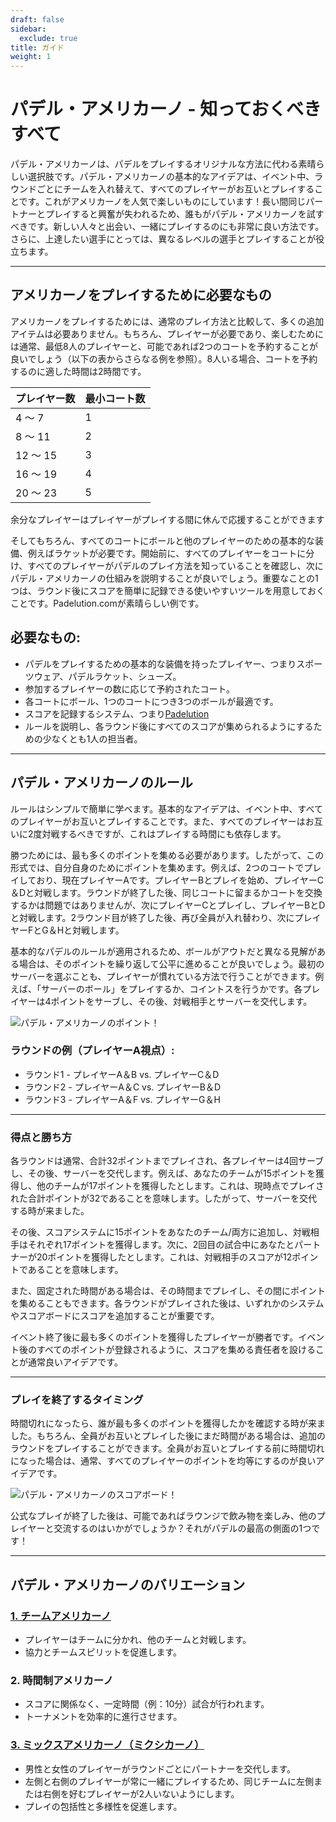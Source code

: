 ```yaml
---
draft: false
sidebar:
  exclude: true
title: ガイド
weight: 1
---
```


# パデル・アメリカーノ - 知っておくべきすべて

パデル・アメリカーノは、パデルをプレイするオリジナルな方法に代わる素晴らしい選択肢です。パデル・アメリカーノの基本的なアイデアは、イベント中、ラウンドごとにチームを入れ替えて、すべてのプレイヤーがお互いとプレイすることです。これがアメリカーノを人気で楽しいものにしています！長い間同じパートナーとプレイすると興奮が失われるため、誰もがパデル・アメリカーノを試すべきです。新しい人々と出会い、一緒にプレイするのにも非常に良い方法です。さらに、上達したい選手にとっては、異なるレベルの選手とプレイすることが役立ちます。

---

## アメリカーノをプレイするために必要なもの

アメリカーノをプレイするためには、通常のプレイ方法と比較して、多くの追加アイテムは必要ありません。もちろん、プレイヤーが必要であり、楽しむためには通常、最低8人のプレイヤーと、可能であれば2つのコートを予約することが良いでしょう（以下の表からさらなる例を参照）。8人いる場合、コートを予約するのに適した時間は2時間です。

| プレイヤー数                                         | 最小コート数 |
|-----------------------------------------------------------|--------------------------|
|                           4 ～ 7                          |             1            |
|                          8 ～ 11                          |             2            |
|                          12 ～ 15                         |             3            |
|                          16 ～ 19                         |             4            |
|                          20 ～ 23                         |             5            |



余分なプレイヤーはプレイヤーがプレイする間に休んで応援することができます

そしてもちろん、すべてのコートにボールと他のプレイヤーのための基本的な装備、例えばラケットが必要です。開始前に、すべてのプレイヤーをコートに分け、すべてのプレイヤーがパデルのプレイ方法を知っていることを確認し、次にパデル・アメリカーノの仕組みを説明することが良いでしょう。重要なことの1つは、ラウンド後にスコアを簡単に記録できる使いやすいツールを用意しておくことです。Padelution.comが素晴らしい例です。

## 必要なもの:

- パデルをプレイするための基本的な装備を持ったプレイヤー、つまりスポーツウェア、パデルラケット、シューズ。
- 参加するプレイヤーの数に応じて予約されたコート。
- 各コートにボール、1つのコートにつき3つのボールが最適です。
- スコアを記録するシステム、つまり[Padelution](https://padelution.com/americano)
- ルールを説明し、各ラウンド後にすべてのスコアが集められるようにするための少なくとも1人の担当者。

---

## パデル・アメリカーノのルール

ルールはシンプルで簡単に学べます。基本的なアイデアは、イベント中、すべてのプレイヤーがお互いとプレイすることです。また、すべてのプレイヤーはお互いに2度対戦するべきですが、これはプレイする時間にも依存します。

勝つためには、最も多くのポイントを集める必要があります。したがって、この形式では、自分自身のためにポイントを集めます。例えば、2つのコートでプレイしており、現在プレイヤーAです。プレイヤーBとプレイを始め、プレイヤーC＆Dと対戦します。ラウンドが終了した後、同じコートに留まるかコートを交換するかは問題ではありませんが、次にプレイヤーCとプレイし、プレイヤーBとDと対戦します。2ラウンド目が終了した後、再び全員が入れ替わり、次にプレイヤーFとG＆Hと対戦します。

基本的なパデルのルールが適用されるため、ボールがアウトだと異なる見解がある場合は、そのポイントを繰り返して公平に進めることが良いでしょう。最初のサーバーを選ぶことも、プレイヤーが慣れている方法で行うことができます。例えば、「サーバーのボール」をプレイするか、コイントスを行うかです。各プレイヤーは4ポイントをサーブし、その後、対戦相手とサーバーを交代します。

![パデル・アメリカーノのポイント！](/ja/images/padel-americano.png "パデル・アメリカーノのポイント！")

### ラウンドの例（プレイヤーA視点）:
- ラウンド1 - プレイヤーA＆B vs. プレイヤーC＆D
- ラウンド2 - プレイヤーA＆C vs. プレイヤーB＆D
- ラウンド3 - プレイヤーA＆F vs. プレイヤーG＆H

---

### 得点と勝ち方
各ラウンドは通常、合計32ポイントまでプレイされ、各プレイヤーは4回サーブし、その後、サーバーを交代します。例えば、あなたのチームが15ポイントを獲得し、他のチームが17ポイントを獲得したとします。これは、現時点でプレイされた合計ポイントが32であることを意味します。したがって、サーバーを交代する時が来ました。

その後、スコアシステムに15ポイントをあなたのチーム/両方に追加し、対戦相手はそれぞれ17ポイントを獲得します。次に、2回目の試合中にあなたとパートナーが20ポイントを獲得したとします。これは、対戦相手のスコアが12ポイントであることを意味します。

また、固定された時間がある場合は、その時間までプレイし、その間にポイントを集めることもできます。各ラウンドがプレイされた後は、いずれかのシステムやスコアボードにスコアを追加することが重要です。

イベント終了後に最も多くのポイントを獲得したプレイヤーが勝者です。イベント後のすべてのポイントが登録されるように、スコアを集める責任者を設けることが通常良いアイデアです。

---

### プレイを終了するタイミング
時間切れになったら、誰が最も多くのポイントを獲得したかを確認する時が来ました。もちろん、全員がお互いとプレイした後にまだ時間がある場合は、追加のラウンドをプレイすることができます。全員がお互いとプレイする前に時間切れになった場合は、通常、すべてのプレイヤーのポイントを均等にするのが良いアイデアです。

![パデル・アメリカーノのスコアボード！](/ja/assets/padel-americano-scoreboard.png "パデル・アメリカーノのスコアボード！")

公式なプレイが終了した後は、可能であればラウンジで飲み物を楽しみ、他のプレイヤーと交流するのはいかがでしょうか？それがパデルの最高の側面の1つです！

---

## パデル・アメリカーノのバリエーション

### [1. チームアメリカーノ](/ja/team-americano)
- プレイヤーはチームに分かれ、他のチームと対戦します。
- 協力とチームスピリットを促進します。

### 2. 時間制アメリカーノ
- スコアに関係なく、一定時間（例：10分）試合が行われます。
- トーナメントを効率的に進行させます。

### [3. ミックスアメリカーノ（ミクシカーノ）](/ja/mixicano)
- 男性と女性のプレイヤーがラウンドごとにパートナーを交代します。
- 左側と右側のプレイヤーが常に一緒にプレイするため、同じチームに左側または右側を好むプレイヤーが2人いないようにします。
- プレイの包括性と多様性を促進します。